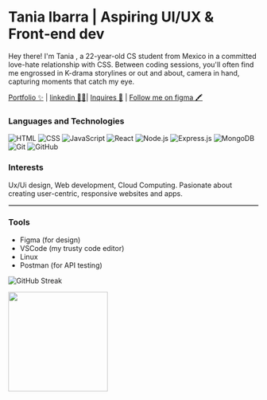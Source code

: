 # Tania Ibarra | Aspiring UI/UX & Front‑end dev

Hey there! I'm Tania , a 22-year-old CS student from Mexico in a committed  love-hate relationship with CSS. Between coding sessions, you'll often find me engrossed in K-drama storylines or out and about, camera in hand, capturing moments that catch my eye.

[Portfolio ✨](https://www.webpagetest.org/blank.html) | [linkedin 🧑‍💻](https://www.webpagetest.org/blank.html)| [Inquires 📧](apricato27@gmail.com) | [Follow me on figma 🖍️ ](https://figma.com/@bluebird3)

### Languages and Technologies
![HTML](https://img.shields.io/badge/-HTML-FFF?&logo=HTML5&logoColor=E34F26)
![CSS](https://img.shields.io/badge/-CSS-FFF?&logo=CSS3&logoColor=1572B6)
![JavaScript](https://img.shields.io/badge/-JavaScript-FFF?&logo=JavaScript&logoColor=F7DF1E)
![React](https://img.shields.io/badge/-React-FFF?&logo=React&logoColor=61DAFB)
![Node.js](https://img.shields.io/badge/-Node.js-FFF?&logo=Node.js&logoColor=8CC84B)
![Express.js](https://img.shields.io/badge/-Express.js-FFF?&logo=Express&logoColor=000000)
![MongoDB](https://img.shields.io/badge/-MongoDB-FFF?&logo=MongoDB&logoColor=47A248)
![Git](https://img.shields.io/badge/-Git-FFF?&logo=Git&logoColor=F05032)
![GitHub](https://img.shields.io/badge/-GitHub-FFF?&logo=GitHub&logoColor=181717)


### Interests
Ux/Ui design, Web development, Cloud Computing.
Pasionate about creating user-centric, responsive websites and apps.

<hr style="border: 1px solid #ccc;"/>

### Tools
- Figma (for design)
- VSCode (my trusty code editor)
- Linux 
- Postman (for API testing)


![GitHub Streak](https://github-readme-streak-stats.herokuapp.com/?user=apricato&theme=radical)

<img style="float: left;" src="https://user-images.githubusercontent.com/5713670/87202985-820dcb80-c2b6-11ea-9f56-7ec461c497c3.gif" width="200">


